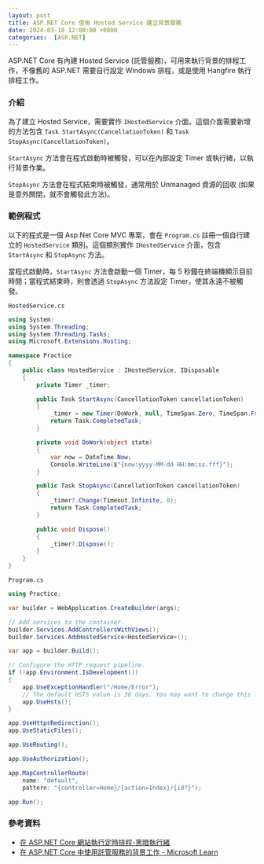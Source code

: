 ```yaml
---
layout: post
title: ASP.NET Core 使用 Hosted Service 建立背景服務
date: 2024-03-18 12:00:00 +0800
categories:  [ASP.NET]
---
```


ASP.NET Core 有內建 Hosted Service (託管服務)，可用來執行背景的排程工作，不像舊的 ASP.NET 需要自行設定 Windows 排程，或是使用 Hangfire 執行排程工作。

### 介紹

為了建立 Hosted Service，需要實作 `IHostedService` 介面。這個介面需要新增的方法包含 `Task StartAsync(CancellationToken)` 和 `Task StopAsync(CancellationToken)`。

`StartAsync` 方法會在程式啟動時被觸發，可以在內部設定 Timer 或執行緒，以執行背景作業。

`StopAsync` 方法會在程式結束時被觸發，通常用於 Unmanaged 資源的回收 (如果是意外關閉，就不會觸發此方法)。

### 範例程式

以下的程式是一個 Asp.Net Core MVC 專案，會在 `Program.cs` 註冊一個自行建立的 `HostedService` 類別。這個類別實作 `IHostedService` 介面，包含 `StartAsync` 和 `StopAsync` 方法。

當程式啟動時，`StartAsync` 方法會啟動一個 Timer，每 5 秒鐘在終端機顯示目前時間；當程式結束時，則會透過 `StopAsync` 方法設定 Timer，使其永遠不被觸發。

`HostedService.cs`

```cs
using System;
using System.Threading;
using System.Threading.Tasks;
using Microsoft.Extensions.Hosting;

namespace Practice
{
    public class HostedService : IHostedService, IDisposable
    {
        private Timer _timer;

        public Task StartAsync(CancellationToken cancellationToken)
        {
            _timer = new Timer(DoWork, null, TimeSpan.Zero, TimeSpan.FromSeconds(5));
            return Task.CompletedTask;
        }

        private void DoWork(object state)
        {
            var now = DateTime.Now;
            Console.WriteLine($"{now:yyyy-MM-dd HH:mm:ss.fff}");
        }

        public Task StopAsync(CancellationToken cancellationToken)
        {
            _timer?.Change(Timeout.Infinite, 0);
            return Task.CompletedTask;
        }

        public void Dispose()
        {
            _timer?.Dispose();
        }
    }
}
```

`Program.cs`

```cs
using Practice;

var builder = WebApplication.CreateBuilder(args);

// Add services to the container.
builder.Services.AddControllersWithViews();
builder.Services.AddHostedService<HostedService>();

var app = builder.Build();

// Configure the HTTP request pipeline.
if (!app.Environment.IsDevelopment())
{
    app.UseExceptionHandler("/Home/Error");
    // The default HSTS value is 30 days. You may want to change this for production scenarios, see https://aka.ms/aspnetcore-hsts.
    app.UseHsts();
}

app.UseHttpsRedirection();
app.UseStaticFiles();

app.UseRouting();

app.UseAuthorization();

app.MapControllerRoute(
    name: "default",
    pattern: "{controller=Home}/{action=Index}/{id?}");

app.Run();
```

### 參考資料

- [在 ASP.NET Core 網站執行定時排程-黑暗執行緒](https://blog.darkthread.net/blog/aspnet-core-background-task/)
- [在 ASP.NET Core 中使用託管服務的背景工作 - Microsoft Learn](https://learn.microsoft.com/zh-tw/aspnet/core/fundamentals/host/hosted-services?view=aspnetcore-8.0&tabs=visual-studio)